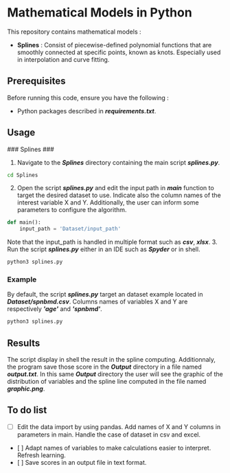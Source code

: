 # Mathematical Models in Python #

This repository contains mathematical models :
- **Splines** : Consist of piecewise-defined polynomial functions that are smoothly connected at specific points, known as knots. Especially used in interpolation and curve fitting.

## Prerequisites ##

Before running this code, ensure you have the following :

- Python packages described in ***requirements.txt***.

## Usage ##

### Splines ###

1. Navigate to the ***Splines*** directory containing the main script ***splines.py***.
```bash
cd Splines
```
2. Open the script ***splines.py*** and edit the input path in ***main*** function to target the desired dataset to use. Indicate also the column names of the interest variable X and Y. Additionally, the user can inform some parameters to configure the algorithm.
```python
def main():
    input_path = 'Dataset/input_path'
```
Note that the input_path is handled in multiple format such as ***csv***, ***xlsx***.
3. Run the script ***splines.py*** either in an IDE such as ***Spyder*** or in shell.
```bash
python3 splines.py
```
### Example ###

By default, the script ***splines.py*** target an dataset example located in ***Dataset/spnbmd.csv***. Columns names of variables X and Y are respectively ***'age'*** and ***'spnbmd'***.
```bash
python3 splines.py
```

## Results ##

The script display in shell the result in the spline computing. Additionnaly, the program save those score in the ***Output*** directory in a file named ***output.txt***. In this same ***Output*** directory the user will see the graphic of the distribution of variables and the spline line computed in the file named ***graphic.png***.

## To do list ##

- [ ] Edit the data import by using pandas. Add names of X and Y columns in parameters in main. Handle the case of dataset in csv and excel.
- [ ] Adapt names of variables to make calculations easier to interpret. Refresh learning.
- [ ] Save scores in an output file in text format.
